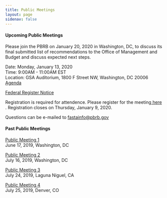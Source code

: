 ```yaml
---
title: Public Meetings
layout: page
sidenav: false
---
```


#### Upcoming Public Meetings 

Please join the PBRB on January 20, 2020 in Washington, DC, to discuss its final submitted list of recommendations to the Office of Management and Budget and discuss expected next steps. 

Date: Monday, January 13, 2020  
Time: 9:00AM - 11:00AM EST   
Location: GSA Auditorium, 1800 F Street NW, Washington, DC 20006  
[Agenda]({{site.baseurl}}/assets/uploads/Agenda%20-%20PBRB%20Public%20Meeting%201_13_2020.docx)  

[Federal Register Notice](https://www.federalregister.gov/documents/2019/12/27/2019-28031/public-meeting-of-the-public-buildings-reform-board)  

Registration is required for attendence. Please register for the meeting<a href="https://www.eventbrite.com/e/public-buildings-reform-board-public-meeting-january-13-2020-tickets-86809745285"> here </a> . Registration closes on Thursday, January 9, 2020. 
 
Questions can be e-mailed to fastainfo@pbrb.gov


#### Past Public Meetings 

[Public Meeting 1]({{site.baseurl}}/assets/uploads/Public%20Meeting%20Transcript%20June%2017%202019%20(1).pdf)  
June 17, 2019, Washington, DC


[Public Meeting 2]({{site.baseurl}}/assets/uploads/PBRB%20Public%20Meeting%20July%2016%2C%20Agenda.pdf)  
July 16, 2019, Washington, DC


[Public Meeting 3]({{site.baseurl}}/assets/uploads/Public%20Meeting%20July%2024th%20Laguna%20Niguel%20Notes.pdf)  
July 24, 2019, Laguna Niguel, CA


[Public Meeting 4]({{site.baseurl}}/assets//assets/uploads/PBRB%20Public%20Meeting%20July%2016%2C%20Agenda.pdf)  
July 25, 2019, Denver, CO
